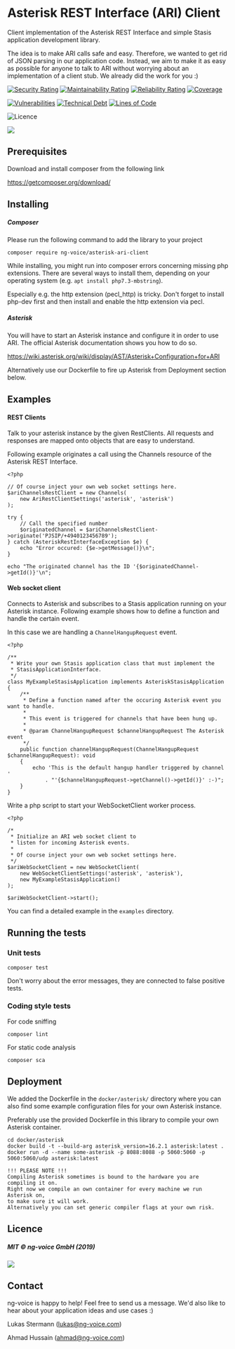# Asterisk REST Interface (ARI) Client

Client implementation of the Asterisk REST Interface and simple Stasis
application development library.

The idea is to make ARI calls safe and easy. Therefore, we wanted to get rid of 
JSON parsing in our application code. Instead, we aim to make it as easy as possible 
for anyone to talk to ARI without 
worrying about an implementation of a client stub. We already did the work for you :)

[![Security Rating](https://sonarcloud.io/api/project_badges/measure?project=ngvoice_asterisk-ari-client&metric=security_rating)](https://sonarcloud.io/dashboard?id=ngvoice_asterisk-ari-client)
[![Maintainability Rating](https://sonarcloud.io/api/project_badges/measure?project=ngvoice_asterisk-ari-client&metric=sqale_rating)](https://sonarcloud.io/dashboard?id=ngvoice_asterisk-ari-client)
[![Reliability Rating](https://sonarcloud.io/api/project_badges/measure?project=ngvoice_asterisk-ari-client&metric=reliability_rating)](https://sonarcloud.io/dashboard?id=ngvoice_asterisk-ari-client)
[![Coverage](https://sonarcloud.io/api/project_badges/measure?project=ngvoice_asterisk-ari-client&metric=coverage)](https://sonarcloud.io/dashboard?id=ngvoice_asterisk-ari-client)

[![Vulnerabilities](https://sonarcloud.io/api/project_badges/measure?project=ngvoice_asterisk-ari-client&metric=vulnerabilities)](https://sonarcloud.io/dashboard?id=ngvoice_asterisk-ari-client)
[![Technical Debt](https://sonarcloud.io/api/project_badges/measure?project=ngvoice_asterisk-ari-client&metric=sqale_index)](https://sonarcloud.io/dashboard?id=ngvoice_asterisk-ari-client)
[![Lines of Code](https://sonarcloud.io/api/project_badges/measure?project=ngvoice_asterisk-ari-client&metric=ncloc)](https://sonarcloud.io/dashboard?id=ngvoice_asterisk-ari-client)

![Licence](https://img.shields.io/badge/licence-MIT-blue.svg)

![](images/AriClientSketch.png)

## Prerequisites
Download and install composer from the following link

https://getcomposer.org/download/

## Installing

##### Composer
Please run the following command to add the library to your project

`composer require ng-voice/asterisk-ari-client`

While installing, you might run into composer errors concerning missing php extensions.
There are several ways to install them, depending on your operating system
(e.g. `apt install php7.3-mbstring`).

Especially e.g. the http extension (pecl_http) is tricky.
Don't forget to install php-dev first and then install and enable the http extension via
pecl.

##### Asterisk
You will have to start an Asterisk instance and configure it in order to use ARI.
The official Asterisk documentation shows you how to do so. 

https://wiki.asterisk.org/wiki/display/AST/Asterisk+Configuration+for+ARI

Alternatively use our Dockerfile to fire up Asterisk from Deployment section below.

## Examples

#### REST Clients
Talk to your asterisk instance by the given RestClients.
All requests and responses are mapped onto objects that are easy to understand.

Following example originates a call using the Channels resource of the
Asterisk REST Interface.

    <?php

    // Of course inject your own web socket settings here.
    $ariChannelsRestClient = new Channels(
        new AriRestClientSettings('asterisk', 'asterisk')
    );

    try {
        // Call the specified number
        $originatedChannel = $ariChannelsRestClient->originate('PJSIP/+4940123456789');
    } catch (AsteriskRestInterfaceException $e) {
        echo "Error occured: {$e->getMessage()}\n";
    }
    
    echo "The originated channel has the ID '{$originatedChannel->getId()}'\n";

#### Web socket client

Connects to Asterisk and subscribes to a 
Stasis application running on your Asterisk instance. Following example shows 
how to define a function and handle the certain event. 

In this case we are handling a `ChannelHangupRequest` event.
    
    <?php

    /**
     * Write your own Stasis application class that must implement the
     * StasisApplicationInterface.
     */
    class MyExampleStasisApplication implements AsteriskStasisApplication
    {
        /**
         * Define a function named after the occuring Asterisk event you want to handle.
         *
         * This event is triggered for channels that have been hung up.
         *
         * @param ChannelHangupRequest $channelHangupRequest The Asterisk event
         */     
        public function channelHangupRequest(ChannelHangupRequest $channelHangupRequest): void
        {
            echo 'This is the default hangup handler triggered by channel '
                . "'{$channelHangupRequest->getChannel()->getId()}' :-)";
        } 
    }

Write a php script to start your WebSocketClient worker process.

    <?php

    /*
     * Initialize an ARI web socket client to
     * listen for incoming Asterisk events.
     *
     * Of course inject your own web socket settings here.
     */
    $ariWebSocketClient = new WebSocketClient(
        new WebSocketClientSettings('asterisk', 'asterisk'),
        new MyExampleStasisApplication()
    );

    $ariWebSocketClient->start();


You can find a detailed example in the `examples` directory.


## Running the tests

### Unit tests

`composer test`

Don't worry about the error messages, they are connected to false positive tests.

### Coding style tests

For code sniffing

`composer lint `

For static code analysis

`composer sca`

## Deployment

We added the Dockerfile in the `docker/asterisk/` directory where you can also find some 
example configuration files for your own Asterisk instance.

Preferably use the provided Dockerfile in this library to compile your own 
Asterisk container.
    
    cd docker/asterisk
    docker build -t --build-arg asterisk_version=16.2.1 asterisk:latest .
    docker run -d --name some-asterisk -p 8088:8088 -p 5060:5060 -p 5060:5060/udp asterisk:latest

    !!! PLEASE NOTE !!!
    Compiling Asterisk sometimes is bound to the hardware you are compiling it on.
    Right now we compile an own container for every machine we run Asterisk on,
    to make sure it will work.
    Alternatively you can set generic compiler flags at your own risk.

## Licence

##### MIT © ng-voice GmbH (2019)

![](images/ng-voice-logo.png)

## Contact
ng-voice is happy to help! Feel free to send us a message.
We'd also like to hear about your application ideas and use cases :)

Lukas Stermann (lukas@ng-voice.com)

Ahmad Hussain  (ahmad@ng-voice.com)